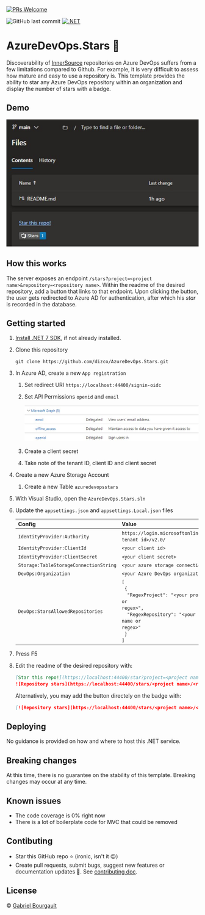 [//]: # (TODO: Add pipeline badge)
 [![PRs Welcome](https://img.shields.io/badge/PRs-welcome-brightgreen.svg?style=flat-square)](https://makeapullrequest.com)

![GitHub last commit](https://img.shields.io/github/last-commit/dizco/AzureDevOps.Stars) [![.NET](https://img.shields.io/badge/-7.0-512BD4?logo=.net)](https://dotnet.microsoft.com/)

# AzureDevOps.Stars :star2:

Discoverability of [InnerSource](https://innersourcecommons.org/) repositories on Azure DevOps suffers from a few limitations compared to Github. For example, it is very difficult to assess how mature and easy to use a repository is. This template provides the ability to star any Azure DevOps repository within an organization and display the number of stars with a badge.

## Demo
![Demo screenshot](./docs/demo.jpg)

## How this works
The server exposes an endpoint `/stars?project=<project name>&repository=<repository name>`. Within the readme of the desired repository, add a button that links to that endpoint. Upon clicking the button, the user gets redirected to Azure AD for authentication, after which his _star_ is recorded in the database.

## Getting started
1. [Install .NET 7 SDK](https://dotnet.microsoft.com/en-us/download/dotnet/7.0), if not already installed.
1. Clone this repository
   ```
   git clone https://github.com/dizco/AzureDevOps.Stars.git
   ```
1. In Azure AD, create a new `App registration`
   1. Set redirect URI `https://localhost:44400/signin-oidc`
   1. Set API Permissions `openid` and `email`

      ![API permissions](./docs/api-permissions.jpg)
   
   1. Create a client secret
   1. Take note of the tenant ID, client ID and client secret

1. Create a new Azure Storage Account
   1. Create a new Table `azuredevopsstars`

1. With Visual Studio, open the `AzureDevOps.Stars.sln`
1. Update the `appsettings.json` and `appsettings.Local.json` files
   
   | Config | Value |
   |---|---|
   | `IdentityProvider:Authority` | `https://login.microsoftonline.com/<your tenant id>/v2.0/` |
   | `IdentityProvider:ClientId` | `<your client id>` |
   | `IdentityProvider:ClientSecret` | `<your client secret>` |
   | `Storage:TableStorageConnectionString` | `<your azure storage connection string>` |
   | `DevOps:Organization` | `<your Azure DevOps organization name>` |
   | `DevOps:StarsAllowedRepositories` | <code>[<br/>&nbsp;{<br/>&nbsp;&nbsp;"RegexProject": "\<your project name or regex>",<br/>&nbsp;&nbsp;"RegexRepository": "\<your repository name or regex>"<br/>&nbsp;}<br/>]</code> |
   
1. Press F5
1. Edit the readme of the desired repository with:
   ```md
   [Star this repo!](https://localhost:44400/star?project=<project name>&repository=<repository name>)
   ![Repository stars](https://localhost:44400/stars/<project name>/<repository name>)
   ```
   Alternatively, you may add the button directely on the badge with:
   ```md
   [![Repository stars](https://localhost:44400/stars/<project name>/<repository name>)](https://localhost:44400/star?project=<project name>&repository=<repository name>)
   ```

## Deploying
No guidance is provided on how and where to host this .NET service.

## Breaking changes
At this time, there is no guarantee on the stability of this template. Breaking changes may occur at any time.

## Known issues
- The code coverage is 0% right now
- There is a lot of boilerplate code for MVC that could be removed

## Contibuting
- Star this GitHub repo :star: (ironic, isn't it :wink:)
- Create pull requests, submit bugs, suggest new features or documentation updates :wrench:. See [contributing doc](CONTRIBUTING.md).

## License

© [Gabriel Bourgault](https://github.com/dizco)